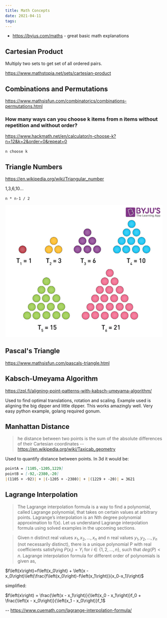 ```yaml
---
title: Math Concepts
date: 2021-04-11
tags:
---
```


- <https://byjus.com/maths> - great basic math explanations

## Cartesian Product

Multiply two sets to get set of all ordered pairs.

<https://www.mathstopia.net/sets/cartesian-product>

## Combinations and Permutations

<https://www.mathsisfun.com/combinatorics/combinations-permutations.html>

### How many ways can you choose k items from n items without repetition and without order?

<https://www.hackmath.net/en/calculator/n-choose-k?n=12&k=2&order=0&repeat=0>

`n choose k`

## Triangle Numbers

<https://en.wikipedia.org/wiki/Triangular_number>

1,3,6,10...

`n * n-1 / 2`

![Triangle Numbers](../../images/triangle-numbers.jpg)

## Pascal's Triangle

<https://www.mathsisfun.com/pascals-triangle.html>

## Kabsch-Umeyama Algorithm

<https://zpl.fi/aligning-point-patterns-with-kabsch-umeyama-algorithm/>

Used to find optimal translations, rotation and scaling. Example used is aligning the big dipper and little dipper. This works amazingly well. Very easy python example, golang required gonum.

## Manhattan Distance

> he distance between two points is the sum of the absolute differences of their Cartesian coordinates
> -- <https://en.wikipedia.org/wiki/Taxicab_geometry>

Used to quantify distance between points. In 3d it would be:

```md
pointA = [1105,-1205,1229]
pointB = [-92,-2380,-20]
|(1105 + -92)| + |(-1205 + -2380)| + |(1229 + -20)| = 3621
```

## Lagrange Interpolation

> The Lagrange interpolation formula is a way to find a polynomial, called Lagrange polynomial, that takes on certain values at arbitrary points. Lagrange’s interpolation is an Nth degree polynomial approximation to f(x). Let us understand Lagrange interpolation formula using solved examples in the upcoming sections.

> Given n distinct real values $x_1, x_2,...,x_n$ and n real values $y_1, y_2,...,y_n$ (not necessarily distinct), there is a unique polynomial P with real coefficients satisfying $P \left(x_i\right) = Y_i$ for $i \in \{1, 2, …, n\}$, such that $deg\left(P\right) < n$. Lagrange interpolation formula for different order of polynomials is given as,

$f\left(x\right)=f\left(x_0\right) + \left(x - x_0\right)\left(\frac{f\left(x_0\right)-f\left(x_1\right)}{x_0-x_1}\right)$

simplified:

$f\left(x\right) = \frac{\left(x - x_1\right)}{\left(x_0 - x_1\right)}f_0 + \frac{\left(x - x_0\right)}{\left(x_1 - x_0\right)}f_1$

-- <https://www.cuemath.com/lagrange-interpolation-formula/>
